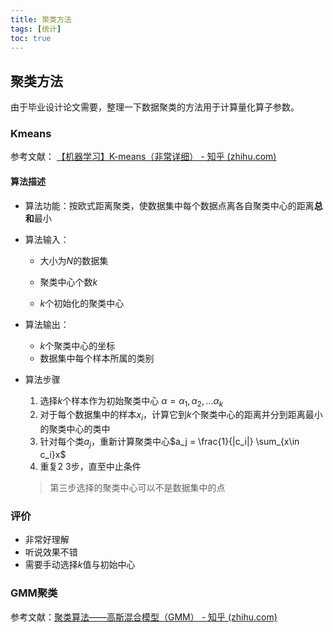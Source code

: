 ```yaml
---
title: 聚类方法
tags: [统计]
toc: true
---
```


## 聚类方法

由于毕业设计论文需要，整理一下数据聚类的方法用于计算量化算子参数。

### Kmeans

参考文献： [【机器学习】K-means（非常详细） - 知乎 (zhihu.com)](https://zhuanlan.zhihu.com/p/78798251)

#### 算法描述

- 算法功能：按欧式距离聚类，使数据集中每个数据点离各自聚类中心的距离**总和**最小

- 算法输入：

  - 大小为$N$的数据集

  - 聚类中心个数$k$
  - $k$个初始化的聚类中心

- 算法输出：

  - $k$个聚类中心的坐标
  - 数据集中每个样本所属的类别

- 算法步骤

  1. 选择$k$个样本作为初始聚类中心 $\alpha = \alpha_1, \alpha_2, ... \alpha_k$
  2. 对于每个数据集中的样本$x_i$，计算它到$k$个聚类中心的距离并分到距离最小的聚类中心的类中
  3. 针对每个类$a_j$，重新计算聚类中心$a_j = \frac{1}{|c_i|} \sum_{x\in c_i}x$
  4. 重复2 3步，直至中止条件

  > 第三步选择的聚类中心可以不是数据集中的点

### 评价

- 非常好理解
- 听说效果不错
- 需要手动选择$k$值与初始中心

### GMM聚类

参考文献：[聚类算法——高斯混合模型（GMM） - 知乎 (zhihu.com)](https://zhuanlan.zhihu.com/p/449371229)